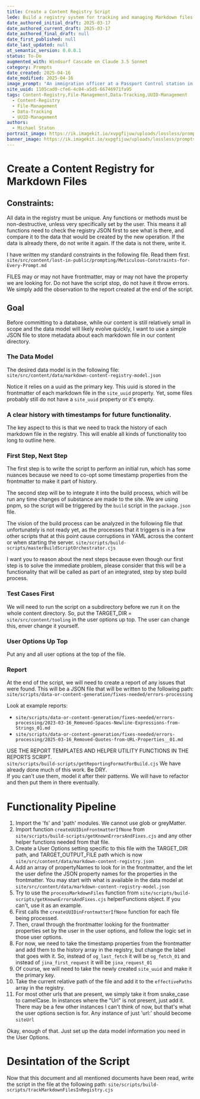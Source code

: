```yaml
---
title: Create a Content Registry Script
lede: Build a registry system for tracking and managing Markdown files
date_authored_initial_draft: 2025-03-17
date_authored_current_draft: 2025-03-17
date_authored_final_draft: null
date_first_published: null
date_last_updated: null
at_semantic_version: 0.0.0.1
status: To-Do
augmented_with: Windsurf Cascade on Claude 3.5 Sonnet
category: Prompts
date_created: 2025-04-16
date_modified: 2025-04-16
image_prompt: "An immigration officer at a Passport Control station in an Airport receives a line of personified, walking files. They wait in line with a passport to be stamped. Visual elements include code, folder icons, and a sense of systematic order and automation. The mood is orderly, efficient, and comical."
site_uuid: 1105cad0-cfe6-4c04-a5d5-66746971fa95
tags: Content-Registry,File-Management,Data-Tracking,UUID-Management
  - Content-Registry
  - File-Management
  - Data-Tracking
  - UUID-Management
authors:
  - Michael Staton
portrait_image: https://ik.imagekit.io/xvpgfijuw/uploads/lossless/prompts/data-integrity/2025-05-04_portrait_image_Create-a-Content-Registry-Script_a7c90dfb-66a5-4628-b82a-4c8c288abc22_zJj1OVOsg.webp
banner_image: https://ik.imagekit.io/xvpgfijuw/uploads/lossless/prompts/data-integrity/2025-05-04_banner_image_Create-a-Content-Registry-Script_cc569e3d-c01a-4a6c-adb0-6a179b7216d8_fk1dVt0Bq.webp
---
```

# Create a Content Registry for Markdown Files

## Constraints:
All data in the registry must be unique. Any functions or methods must be non-destructive, unless very specifically set by the user.  This means it all functions need to check the registry JSON first to see what is there, and compare it to the data that would be created by the new operation.  If the data is already there, do not write it again.  If the data is not there, write it.  

I have written my standard constraints in the following file.  Read them first. 
`site/src/content/lost-in-public/prompting/Meticulous-Constraints-for-Every-Prompt.md`

FILES may or may not have frontmatter, may or may not have the property we are looking for.  Do not have the script stop, do not have it throw errors.  We simply add the observation to the report created at the end of the script.  

## Goal
Before committing to a database, while our content is still relatively small in scope and the data model will likely evolve quickly, I want to use a simple JSON file to store metadata about each markdown file in our content directory.

### The Data Model
The desired data model is in the following file:
`site/src/content/data/markdown-content-registry-model.json`

Notice it relies on a uuid as the primary key.  This uuid is stored in the frontmatter of each markdown file in the `site_uuid` property. Yet, some files probably still do not have a `site_uuid` property or it's empty.  

### A clear history with timestamps for future functionality.
The key aspect to this is that we need to track the history of each markdown file in the registry.  This will enable all kinds of functionality too long to outline here. 

### First Step, Next Step

The first step is to write the script to perform an initial run, which has some nuances because we need to co-opt some timestamp properties from the frontmatter to make it part of history. 

The second step will be to integrate it into the build process, which will be run any time changes of substance are made to the site. We are using pnpm, so the script will be triggered by the `build` script in the `package.json` file.  

The vision of the build process can be analyzed in the following file that unfortunately is not ready yet, as the processes that it triggers is in a few other scripts that at this point cause corruptions in YAML across the content or when starting the server. 
`site/scripts/build-scripts/masterBuildScriptOrchestrator.cjs`

I want you to reason about the next steps because even though our first step is to solve the immediate problem, please consider that this will be a functionality that will be called as part of an integrated, step by step build process.

### Test Cases First

We will need to run the script on a subdirectory before we run it on the whole content directory. So, put the TARGET_DIR = `site/src/content/tooling` in the user options up top.  The user can change this, enver change it yourself.  

### User Options Up Top
Put any and all user options at the top of the file.  

### Report

At the end of the script, we will need to create a report of any issues that were found.  This will be a JSON file that will be written to the following path: `site/scripts/data-or-content-generation/fixes-needed/errors-processing`

Look at example reports:
- `site/scripts/data-or-content-generation/fixes-needed/errors-processing/2023-03-16_Removed-Spaces-Newline-Expressions-from-Strings_01.md`
- `site/scripts/data-or-content-generation/fixes-needed/errors-processing/2025-03-16_Removed-Quotes-from-URL-Properties__01.md`

USE THE REPORT TEMPLATES AND HELPER UTILITY FUNCTIONS IN THE REPORTS SCRIPT.  
`site/scripts/build-scripts/getReportingFormatForBuild.cjs`
We have already done much of this work. Be DRY.  
If you can't use them, model it after their patterns.  We will have to refactor and then put them in there eventually. 

# Functionality Pipeline

1. Import the 'fs' and 'path' modules. We cannot use glob or greyMatter. 
2. Import function `createUUIDinFrontmatterIfNone` from `site/scripts/build-scripts/getKnownErrorsAndFixes.cjs` and any other helper functions needed from that file. 
3. Create a User Options setting specific to this file with the TARGET_DIR path, and TARGET_OUTPUT_FILE path which is now `site/src/content/data/markdown-content-registry.json`
4. Add an array of propertyNames to look for in the frontmatter, and the let the user define the JSON property names for the properties in the frontmatter. You may start with what is available in the data model at `site/src/content/data/markdown-content-registry-model.json`
5. Try to use the `processMarkdownFiles` function from `site/scripts/build-scripts/getKnownErrorsAndFixes.cjs` helperFunctions object. If you can't, use it as an example. 
6. First calls the `createUUIDinFrontmatterIfNone` function for each file being processed. 
7. Then, crawl through the frontmatter looking for the frontmatter properties set by the user in the user options, and follow the logic set in those user options. 
8. For now, we need to take the timestamp properties from the frontmatter and add them to the history array in the registry, but change the label that goes with it.  So, instead of `og_last_fetch` it will be `og_fetch_01` and instead of `jina_first_request` it will be `jina_request_01`
9. Of course, we will need to take the newly created `site_uuid` and make it the primary key. 
10. Take the current relative path of the file and add it to the `effectivePaths` array in the registry. 
11. For most other urls that are present, we simply take it from snake_case to camelCase. In instances where the "Url" is not present, just add it.  There may be a few other instances I can't think of now, but that's what the user options section is for. Any instance of just 'url:' should become `siteUrl`


Okay, enough of that. Just set up the data model information you need in the User Options.  





# Desintation of the Script

Now that this document and all mentioned documents have been read, write the script in the file at the following path:
`site/scripts/build-scripts/trackMarkdownFilesInRegistry.cjs`